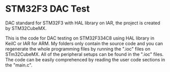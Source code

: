 # STM32F3 DAC Test
DAC standard for STM32F3 with HAL library on IAR, the project is created by STM32CubeMX.

This is the code for DAC testing on STM32F334C8 using HAL library in KeilC or IAR for ARM. My folders only contain the source code and you can regenerate the whole programming files by running the ".ioc" files on STm32CubeMX. All of the peripheral setups can be found in the ".ioc" files. The code can be easily comprehenced by reading the user code sections in the "main.c".
